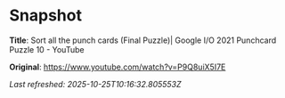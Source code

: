 # Snapshot

**Title**: Sort all the punch cards (Final Puzzle)| Google I/O 2021 Punchcard Puzzle 10 - YouTube

**Original**: <https://www.youtube.com/watch?v=P9Q8uiX5I7E>

_Last refreshed: 2025-10-25T10:16:32.805553Z_
